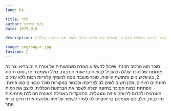 ```yaml
---
lang: he 

title: סוכר
author: גלעד קותיאל
date: 1979-9-8

description: צריכת סוכר מופרזת עלולה להזיק לבריאות, ולכן הפחתת סוכר בתזונה ושימוש במקורות טבעיים כמו פירות יכולה לשפר את הרווחה הכללית.

image: img/sugar.jpg
favicon: 🍩
---
```


סוכר הוא מרכיב תזונתי שיכול להשפיע בצורה משמעותית על אורח חיים בריא. צריכה מוגזמת של סוכר עלולה להוביל לבעיות בריאותיות רבות, כולל השמנת יתר, סוכרת סוג 2, בעיות שיניים ותחושת עייפות. סוכר מעובד נוטה להוסיף קלוריות רבות ללא ערכים תזונתיים חיוניים, ולכן חשוב לשים לב לצריכתו ולבחור במקורות סוכר טבעיים כמו פירות. הפחתת כמות הסוכר בתזונה יכולה לשפר את הבריאות הכללית, לייצב את רמות האנרגיה ולתרום לרווחה פיזית ומנטלית. התמקדות באכילה מאוזנת הכוללת פחמימות מורכבות, חלבונים ושומנים בריאים יכולה לעזור לשמור על איזון ולהשיג אורח חיים בריא יותר.
